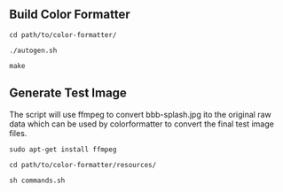 ## Build Color Formatter
```
cd path/to/color-formatter/

./autogen.sh

make
```

## Generate Test Image
The script will use ffmpeg to convert bbb-splash.jpg ito the original raw data which can be used by colorformatter
to convert the final test image files.

```
sudo apt-get install ffmpeg

cd path/to/color-formatter/resources/

sh commands.sh
```
